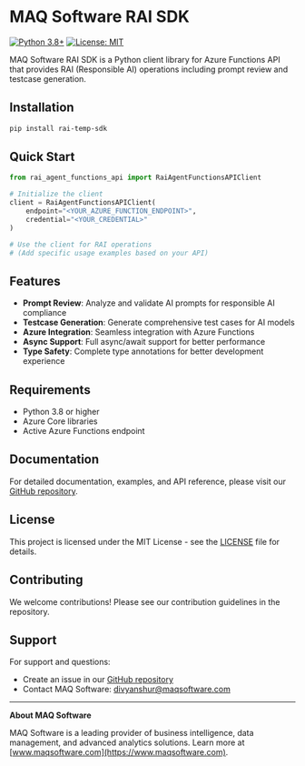 # MAQ Software RAI SDK

[![Python 3.8+](https://img.shields.io/badge/python-3.8+-blue.svg)](https://www.python.org/downloads/)
[![License: MIT](https://img.shields.io/badge/License-MIT-yellow.svg)](https://opensource.org/licenses/MIT)

MAQ Software RAI SDK is a Python client library for Azure Functions API that provides RAI (Responsible AI) operations including prompt review and testcase generation.

## Installation

```bash
pip install rai-temp-sdk
```

## Quick Start

```python
from rai_agent_functions_api import RaiAgentFunctionsAPIClient

# Initialize the client
client = RaiAgentFunctionsAPIClient(
    endpoint="<YOUR_AZURE_FUNCTION_ENDPOINT>",
    credential="<YOUR_CREDENTIAL>"
)

# Use the client for RAI operations
# (Add specific usage examples based on your API)
```

## Features

- **Prompt Review**: Analyze and validate AI prompts for responsible AI compliance
- **Testcase Generation**: Generate comprehensive test cases for AI models
- **Azure Integration**: Seamless integration with Azure Functions
- **Async Support**: Full async/await support for better performance
- **Type Safety**: Complete type annotations for better development experience

## Requirements

- Python 3.8 or higher
- Azure Core libraries
- Active Azure Functions endpoint

## Documentation

For detailed documentation, examples, and API reference, please visit our [GitHub repository](https://github.com/DivyanshuMaq/rai-temp-sdk).

## License

This project is licensed under the MIT License - see the [LICENSE](LICENSE) file for details.

## Contributing

We welcome contributions! Please see our contribution guidelines in the repository.

## Support

For support and questions:
- Create an issue in our [GitHub repository](https://github.com/DivyanshuMaq/rai-temp-sdk/issues)
- Contact MAQ Software: divyanshur@maqsoftware.com

---

**About MAQ Software**

MAQ Software is a leading provider of business intelligence, data management, and advanced analytics solutions. Learn more at [www.maqsoftware.com](https://www.maqsoftware.com).